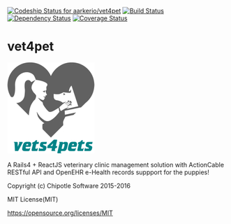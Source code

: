 [![Codeship Status for aarkerio/vet4pet](https://codeship.com/projects/2343ffb0-c397-0133-c78e-22705af7f640/status?branch=master)](https://codeship.com/projects/138122)
[![Build Status](https://travis-ci.org/shakacode/react-webpack-rails-tutorial.svg?branch=code_coverage-linting)](https://travis-ci.org/shakacode/react-webpack-rails-tutorial)
[![Dependency Status](https://gemnasium.com/shakacode/react-webpack-rails-tutorial.svg)](https://gemnasium.com/aarkerio/vet4pet)
[![Coverage Status](https://coveralls.io/repos/shakacode/react-webpack-rails-tutorial/badge.svg?branch=master&service=github)](https://coveralls.io/github/shakacode/react-webpack-rails-tutorial?branch=master)

# vet4pet

![vet4pet](https://raw.githubusercontent.com/aarkerio/vet4pet/master/app/assets/images/vet4pet_logo.png)

A Rails4 + ReactJS veterinary clinic management solution with ActionCable RESTful API and OpenEHR e-Health records suppport for the puppies!

Copyright (c) Chipotle Software 2015-2016

MIT License(MIT)

https://opensource.org/licenses/MIT

